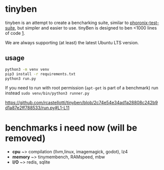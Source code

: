 # tinyben

tinyben is an attempt to create a bencharking suite, similar to [phoronix-test-suite](https://www.phoronix-test-suite.com/), but simpler and easier to use. tinyBen is designed to ben <1000 lines of code [1](https://github.com/geohot/minikeyvalue).

We are always supporting (at least) the latest Ubuntu LTS version.

## usage

```bash
python3 -m venv venv
pip3 install -r requirements.txt
python3 run.py 
```
If you need to run with root permission (`apt-get` is part of a benchmark) run instead `sudo venv/bin/python3 runner.py`

https://github.com/rcastellotti/tinyben/blob/2c74e54e34ad1a28808c242b9d1a87e2ff788533/run.py#L1-L11

# benchmarks i need now (will be removed)

+ __cpu__ ~> compilation (llvm,linux, imagemagick, godot), lz4
+ __memory__ ~> tinymembench, RAMspeed, mbw
+ __I/O__ ~> redis, sqlite
